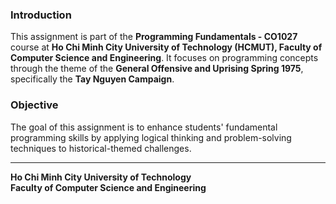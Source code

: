 ### Introduction
This assignment is part of the **Programming Fundamentals - CO1027** course at **Ho Chi Minh City University of Technology (HCMUT), Faculty of Computer Science and Engineering**. It focuses on programming concepts through the theme of the **General Offensive and Uprising Spring 1975**, specifically the **Tay Nguyen Campaign**.

### Objective
The goal of this assignment is to enhance students' fundamental programming skills by applying logical thinking and problem-solving techniques to historical-themed challenges.

---
**Ho Chi Minh City University of Technology**  
**Faculty of Computer Science and Engineering**  

